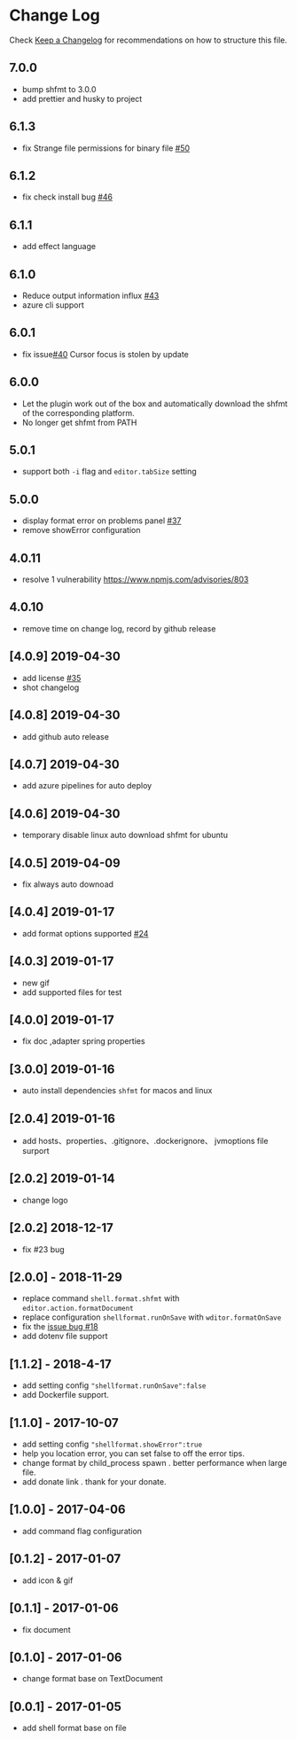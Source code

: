 # Change Log

Check [Keep a Changelog](https://keepachangelog.com/) for recommendations on how to structure this file.

## 7.0.0

- bump shfmt to 3.0.0
- add prettier and husky to project

## 6.1.3

- fix Strange file permissions for binary file [#50](https://github.com/foxundermoon/vs-shell-format/issues/50)

## 6.1.2

- fix check install bug [#46](https://github.com/foxundermoon/vs-shell-format/issues/46)

## 6.1.1

- add effect language

## 6.1.0

- Reduce output information influx [#43](https://github.com/foxundermoon/vs-shell-format/pull/43)
- azure cli support

## 6.0.1

- fix issue[#40](https://github.com/foxundermoon/vs-shell-format/issues/40) Cursor focus is stolen by update

## 6.0.0

- Let the plugin work out of the box and automatically download the shfmt of the corresponding platform.
- No longer get shfmt from PATH

## 5.0.1

- support both `-i` flag and `editor.tabSize` setting

## 5.0.0

- display format error on problems panel [#37](https://github.com/foxundermoon/vs-shell-format/issues/37)
- remove showError configuration

## 4.0.11

- resolve 1 vulnerability https://www.npmjs.com/advisories/803

## 4.0.10

- remove time on change log, record by github release

## [4.0.9] 2019-04-30

- add license [#35](https://github.com/foxundermoon/vs-shell-format/issues/35)
- shot changelog

## [4.0.8] 2019-04-30

- add github auto release

## [4.0.7] 2019-04-30

- add azure pipelines for auto deploy

## [4.0.6] 2019-04-30

- temporary disable linux auto download shfmt for ubuntu

## [4.0.5] 2019-04-09

- fix always auto downoad

## [4.0.4] 2019-01-17

- add format options supported [#24](!https://github.com/foxundermoon/vs-shell-format/pull/24)

## [4.0.3] 2019-01-17

- new gif
- add supported files for test

## [4.0.0] 2019-01-17

- fix doc ,adapter spring properties

## [3.0.0] 2019-01-16

- auto install dependencies `shfmt` for macos and linux

## [2.0.4] 2019-01-16

- add hosts、properties、.gitignore、.dockerignore、 jvmoptions file surport

## [2.0.2] 2019-01-14

- change logo

## [2.0.2] 2018-12-17

- fix #23 bug

## [2.0.0] - 2018-11-29

- replace command `shell.format.shfmt` with `editor.action.formatDocument`
- replace configuration `shellformat.runOnSave` with `wditor.formatOnSave`
- fix the [issue bug #18](https://github.com/foxundermoon/vs-shell-format/issues/18)
- add dotenv file support

## [1.1.2] - 2018-4-17

- add setting config `"shellformat.runOnSave":false`
- add Dockerfile support.

## [1.1.0] - 2017-10-07

- add setting config `"shellformat.showError":true`
- help you location error, you can set false to off the error tips.
- change format by child_process spawn . better performance when large file.
- add donate link . thank for your donate.

## [1.0.0] - 2017-04-06

- add command flag configuration

## [0.1.2] - 2017-01-07

- add icon & gif

## [0.1.1] - 2017-01-06

- fix document

## [0.1.0] - 2017-01-06

- change format base on TextDocument

## [0.0.1] - 2017-01-05

- add shell format base on file
